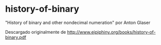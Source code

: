 # history-of-binary
"History of binary and other nondecimal numeration" por Anton Glaser

Descargado originalmente de http://www.eipiphiny.org/books/history-of-binary.pdf